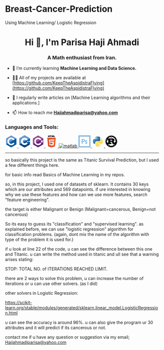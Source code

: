 # Breast-Cancer-Prediction
Using Machine Learning/ Logistic Regression

<h1 align="center">Hi 👋, I'm Parisa Haji Ahmadi</h1>
<h3 align="center">A Math enthusiast from Iran.</h3>

- 🌱 I’m currently learning **Machine Learning and Data Science.**

- 👨‍💻 All of my projects are available at [https://github.com/KeepTheAspidistraFlying](https://github.com/KeepTheAspidistraFlying)

- 📝 I regularly write articles on [Machine Learning algorithms and their applications.]
  
- 📫 How to reach me **Hajiahmadiparisa@yahoo.com**

<h3 align="left">Languages and Tools:</h3>
<p align="left"> <a href="https://www.cprogramming.com/" target="_blank" rel="noreferrer"> <img src="https://raw.githubusercontent.com/devicons/devicon/master/icons/c/c-original.svg" alt="c" width="40" height="40"/> </a> <a href="https://www.w3schools.com/cpp/" target="_blank" rel="noreferrer"> <img src="https://raw.githubusercontent.com/devicons/devicon/master/icons/cplusplus/cplusplus-original.svg" alt="cplusplus" width="40" height="40"/> </a> <a href="https://www.w3schools.com/cs/" target="_blank" rel="noreferrer"> <img src="https://raw.githubusercontent.com/devicons/devicon/master/icons/csharp/csharp-original.svg" alt="csharp" width="40" height="40"/> </a> <a href="https://www.w3.org/html/" target="_blank" rel="noreferrer"> <img src="https://raw.githubusercontent.com/devicons/devicon/master/icons/html5/html5-original-wordmark.svg" alt="html5" width="40" height="40"/> </a> <a href="https://www.mathworks.com/" target="_blank" rel="noreferrer"> <img src="https://upload.wikimedia.org/wikipedia/commons/2/21/Matlab_Logo.png" alt="matlab" width="40" height="40"/> </a> <a href="https://www.photoshop.com/en" target="_blank" rel="noreferrer"> <img src="https://raw.githubusercontent.com/devicons/devicon/master/icons/photoshop/photoshop-line.svg" alt="photoshop" width="40" height="40"/> </a> <a href="https://www.python.org" target="_blank" rel="noreferrer"> <img src="https://raw.githubusercontent.com/devicons/devicon/master/icons/python/python-original.svg" alt="python" width="40" height="40"/> </a> <a href="https://www.rust-lang.org" target="_blank" rel="noreferrer"> <img src="https://raw.githubusercontent.com/devicons/devicon/master/icons/rust/rust-plain.svg" alt="rust" width="40" height="40"/> </a> </p>

***************************************************************************************************************************

so basically this project is the same as Titanic Survival Prediction, but I used a few different things here.

for basic info read Basics of Machine Learning in my repos.

so, in this project, I used one of datasets of sklearn. It contains 30 keys which are our attributes and 569 datapoints.
if ure interested in knowing why we use these features and how can we use more features, search "feature engineering".

the target is either Malignant or Benign (Malignant=cancerous, Benign=not cancerous)

So its easy to guess its "classification" and "supervised learning".
as explained before, we can use "logistic regression" algorithm for classification problems.
(again, dont mix the name of the algorithm with type of the problem it is used for.)

if u look at line 22 of the code, u can see the difference between this one and Titanic. u can write the method used in titanic and ull see that a warning arises stating:

STOP: TOTAL NO. of ITERATIONS REACHED LIMIT.

there are 2 ways to solve this problem, u can increase the number of iterations or u can use other solvers. (as I did)

other solvers in Logistic Regression:

https://scikit-learn.org/stable/modules/generated/sklearn.linear_model.LogisticRegression.html

u can see the accuracy is around 96%. u can also give the program ur 30 attributes and it will predict if its cancerous or not.

contact me if u have any question or suggestion via my email; Hajiahmadiparisa@yahoo.com
